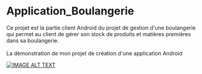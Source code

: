 # Application_Boulangerie
Ce projet est la partie client Android du projet de gestion d'une boulangerie qui permet au client de gérer son stock de produits et matières premières dans sa boulangerie.
<br>
<br>
La démonstration de mon projet de création d'une application Android
<br>


[![IMAGE ALT TEXT](http://img.youtube.com/vi/Pdmi6IbGVSw/sddefault.jpg)](https://www.youtube.com/watch?v=Pdmi6IbGVSw "demo")
